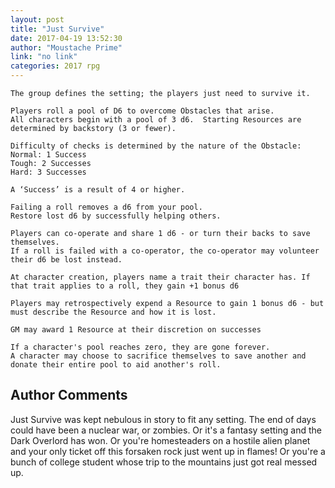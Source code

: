 ```yaml
---
layout: post
title: "Just Survive"
date: 2017-04-19 13:52:30
author: "Moustache Prime"
link: "no link"
categories: 2017 rpg
---
```

```
The group defines the setting; the players just need to survive it.

Players roll a pool of D6 to overcome Obstacles that arise.
All characters begin with a pool of 3 d6.  Starting Resources are determined by backstory (3 or fewer).

Difficulty of checks is determined by the nature of the Obstacle:
Normal: 1 Success
Tough: 2 Successes
Hard: 3 Successes

A ‘Success’ is a result of 4 or higher.

Failing a roll removes a d6 from your pool.
Restore lost d6 by successfully helping others.

Players can co-operate and share 1 d6 - or turn their backs to save themselves.
If a roll is failed with a co-operator, the co-operator may volunteer their d6 be lost instead.

At character creation, players name a trait their character has. If that trait applies to a roll, they gain +1 bonus d6

Players may retrospectively expend a Resource to gain 1 bonus d6 - but must describe the Resource and how it is lost.

GM may award 1 Resource at their discretion on successes

If a character's pool reaches zero, they are gone forever.
A character may choose to sacrifice themselves to save another and donate their entire pool to aid another's roll.
```
## Author Comments 

Just Survive was kept nebulous in story to fit any setting.  The end of days could have been a nuclear war, or zombies.  Or it's a fantasy setting and the Dark Overlord has won.  Or you're homesteaders on a hostile alien planet and your only ticket off this forsaken rock just went up in flames!  Or you're a bunch of college student whose trip to the mountains just got real messed up.
